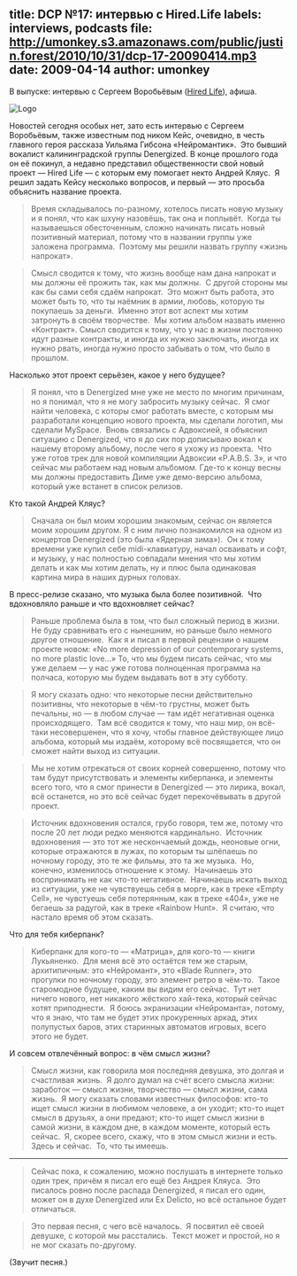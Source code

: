 title: DCP №17: интервью с Hired.Life
labels: interviews, podcasts
file: http://umonkey.s3.amazonaws.com/public/justin.forest/2010/10/31/dcp-17-20090414.mp3
date: 2009-04-14
author: umonkey
---
В выпуске: интервью с Сергеем Воробьёвым ([Hired Life][]), афиша.

<img src="http://i44.tinypic.com/11uzxpe.jpg" alt="Logo" class="right" />

Новостей сегодня особых нет, зато есть интервью с Сергеем Воробьёвым, также
известным под ником Кейс, очевидно, в честь главного героя рассказа Уильяма
Гибсона «Нейромантик».  Это бывший вокалист калининградской группы Denergized.
В конце прошлого года он её покинул, а недавно представил общественности свой
новый проект — Hired Life — с которым ему помогает некто Андрей Кляус.  Я решил
задать Кейсу несколько вопросов, и первый — это просьба объяснить название
проекта.

> Время складывалось по-разному, хотелось писать новую музыку и я понял, что как
> шхуну назовёшь, так она и поплывёт.  Когда ты называешься обесточенным, сложно
> начинать писать новый позитивный материал, потому что в названии группы уже
> заложена программа.  Поэтому мы решили назвать группу «жизнь напрокат».

> Смысл сводится к тому, что жизнь вообще нам дана напрокат и мы должны её
> прожить так, как мы должны.  С другой стороны мы как бы сами себя сдаём
> напрокат.  Это можнт быть работа, это может быть то, что ты наёмник в армии,
> любовь, которую ты покупаешь за деньги.  Именно этот вот аспект мы хотим
> затронуть в своём творчестве.  Мы хотим альбом назвать именно «Контракт».
> Смысл сводится к тому, что у нас в жизни постоянно идут разные контракты, и
> иногда их нужно заключать, иногда их нужно рвать, иногда нужно просто забывать
> о том, что было в прошлом.

Насколько этот проект серьёзен, какое у него будущее?

> Я понял, что в Denergized мне уже не место по многим причинам, но я понимал,
> что я не могу забросить музыку сейчас.  Я смог найти человека, с которы смог
> работать вместе, с которым мы разработали концепцию нового проекта, мы сделали
> логотип, мы сделали MySpace.  Вновь связались с Адвоксией, я объяснил
> ситуацию с Denergized, что я до сих пор дописываю вокал к нашему второму
> альбому, после чего я ухожу из проекта.  Что уже готов трек для новой
> компиляции Адвоксии «P.A.B.S. 3», и что сейчас мы работаем над новым альбомом.
> Где-то к концу весны мы должны предоставить Диме уже демо-версию альбома,
> который уже встанет в список релизов.

Кто такой Андрей Кляус?

> Сначала он был моим хорошим знакомым, сейчас он является моим хорошим другом.
> Я с ним лично познакомился на одном из концертов Denergized (это была «Ядерная
> зима»).  Он к тому времени уже купил себе midi-клавиатуру, начал осваивать и
> софт, и музыку, у нас полностью совпадали мнения что мы хотим делать и как мы
> хотим делать, ну и плюс была одинаковая картина мира в наших дурных головах.

В пресс-релизе сказано, что музыка была более позитивной.  Что вдохновляло раньше и что вдохновляет сейчас?

> Раньше проблема была в том, что был сложный период в жизни.  Не буду
> сравнивать его с нынешним, но раньше было немного другое отношение.  Как я и
> писал в первой рецензии о нашем проекте новом: «No more depression of our
> contemporary systems, no more plastic love...»  То, что мы будем писать
> сейчас, что мы уже делаем — у нас уже готова полноценная программа на полчаса,
> которую мы будем выдавать вот в эту субботу.

> Я могу сказать одно: что некоторые песни действительно позитивны, что
> некоторые в чём-то грустны, может быть печальны, но — в любом случае — там
> идёт негативная оценка происходящего.  Там всё сводится к тому, что наш мир,
> он всё-таки несовершенен, что я хочу, чтобы главное действующее лицо альбома,
> который мы издаём, которому всё посвящается, что он сможет найти выход из
> ситуации.

> Мы не хотим отрекаться от своих корней совершенно, потому что там будут
> присутствовать и элементы киберпанка, и элементы всего того, что я смог
> принести в Denergized — это лирика, вокал, всё останется, но это всё сейчас
> будет перекочёвывать в другой проект.

> Источник вдохновения остался, грубо говоря, тем же, потому что после 20 лет
> люди редко меняются кардинально.  Источник вдохновения — это тот же
> нескончаемый дождь, неоновые огни, которые отражаются в лужах, по которым ты
> шлёпаешь по ночному городу, это те же фильмы, это та же музыка.  Но, конечно,
> изменилось отношение к этому.  Начинаешь это воспринимать не как что-то
> негативное.  Начинаешь искать выход из ситуации, уже не чувствуешь себя в
> морге, как в треке «Empty Cell», не чувстуешь себя потерянным, как в треке
> «404», уже не бегаешь за радугой, как в треке «Rainbow Hunt».  Я считаю, что
> настало время об этом сказать.

Что для тебя киберпанк?

> Киберпанк для кого-то — «Матрица», для кого-то — книги Лукьяненко.  Для меня
> всё это остаётся тем же старым, архитипичным: это «Нейромант», это «Blade
> Runner», это прогулки по ночному городу, это элемент ретро в чём-то.  Такое
> старомодное будущее, каким вы видим его сейчас.  Тут нет ничего нового, нет
> никакого жёсткого хай-тека, который сейчас хотят приподнести.  Я боюсь
> экранизации «Нейроманта», потому, что я знаю, что там не будет этих
> прокуренных аркад, этих полупустых баров, этих старинных автоматов игровых,
> всего этого не будет.

И совсем отвлечённый вопрос: в чём смысл жизни?

> Смысл жизни, как говорила моя последняя девушка, это долгая и счастливая
> жизнь.  Я долго думал на счёт всего смысла жизни: заработок — смысл жизни,
> творчество — смысл жизни, сама жизнь.  Я могу сказать словами известных
> философов: кто-то ищет смысл жизни в любимом человеке, а он уходит; кто-то
> ищет смысл в друзьях, а они предают; кто-то ищет смысл жизни в самой жизни, в
> каждом дне, в каждом моменте, который есть сейчас.  Я, скорее всего, скажу,
> что в этом смысл жизни и есть.  Здесь и сейчас.  То, что ты имеешь.

----

> Сейчас пока, к сожалению, можно послушать в интернете только один трек, причём
> я писал его ещё без Андрея Кляуса.  Это писалось ровно после распада
> Denergized, я писал его один, может он в духе Denergized или Ex Delicto, но
> всё остальное будет отличаться.

> Это первая песня, с чего всё началось.  Я посвятил её своей девушке, с которой
> мы расстались.  Текст может и простой, но я не мог сказать по-другому.

(Звучит песня.)

[Hired Life]: http://www.myspace.com/hiredlife
